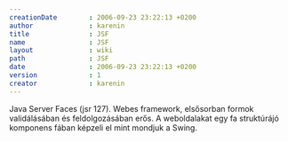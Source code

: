 ```yaml
---
creationDate        : 2006-09-23 23:22:13 +0200 
author              : karenin 
title               : JSF 
name                : JSF 
layout              : wiki 
path                : JSF 
date                : 2006-09-23 23:22:13 +0200 
version             : 1 
creator             : karenin 
---
```

Java Server Faces (jsr 127). Webes framework, elsősorban formok validálásában és feldolgozásában erős. A weboldalakat egy fa struktúrájó komponens fában képzeli el mint mondjuk a Swing.
